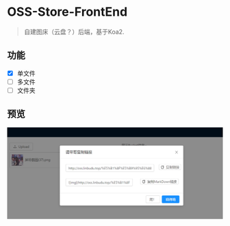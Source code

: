 # OSS-Store-FrontEnd

> 自建图床（云盘？）后端，基于Koa2.

## 功能

- [x] 单文件
- [ ] 多文件
- [ ] 文件夹

## 预览

![preview](./preview/TIM截图20200214144248.png)